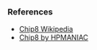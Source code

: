 ### References

- [Chip8 Wikipedia](https://en.wikipedia.org/wiki/CHIP-8)
- [Chip8 by HPMANIAC](https://web.archive.org/web/20140825173007/http://vanbeveren.byethost13.com/stuff/CHIP8.pdf)
